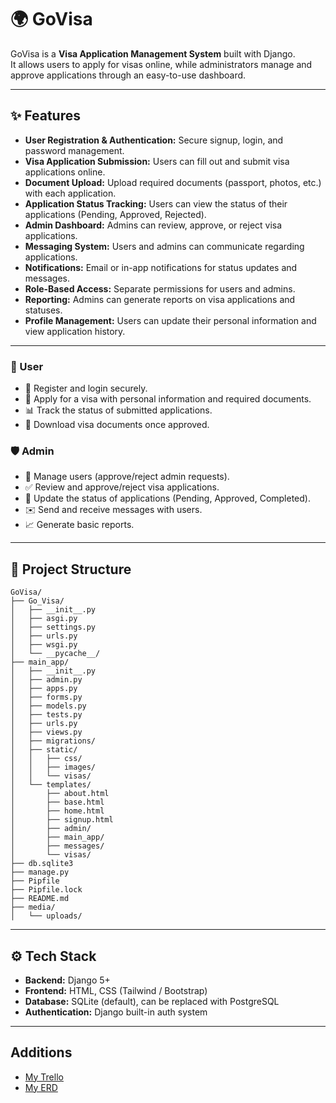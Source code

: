 # 🌍 GoVisa

GoVisa is a **Visa Application Management System** built with Django.  
It allows users to apply for visas online, while administrators manage and approve applications through an easy-to-use dashboard.

---

## ✨ Features

- **User Registration & Authentication:** Secure signup, login, and password management.
- **Visa Application Submission:** Users can fill out and submit visa applications online.
- **Document Upload:** Upload required documents (passport, photos, etc.) with each application.
- **Application Status Tracking:** Users can view the status of their applications (Pending, Approved, Rejected).
- **Admin Dashboard:** Admins can review, approve, or reject visa applications.
- **Messaging System:** Users and admins can communicate regarding applications.
- **Notifications:** Email or in-app notifications for status updates and messages.
- **Role-Based Access:** Separate permissions for users and admins.
- **Reporting:** Admins can generate reports on visa applications and statuses.
- **Profile Management:** Users can update their personal information and view application history.

---

### 👤 User
- 📝 Register and login securely.
- 🛂 Apply for a visa with personal information and required documents.
- 📊 Track the status of submitted applications.
- 📄 Download visa documents once approved.

### 🛡️ Admin
- 👥 Manage users (approve/reject admin requests).
- ✅ Review and approve/reject visa applications.
- 🔄 Update the status of applications (Pending, Approved, Completed).
- ✉️ Send and receive messages with users.
- 📈 Generate basic reports.

---

## 📁 Project Structure

```
GoVisa/
├── Go_Visa/
│   ├── __init__.py
│   ├── asgi.py
│   ├── settings.py
│   ├── urls.py
│   ├── wsgi.py
│   └── __pycache__/
├── main_app/
│   ├── __init__.py
│   ├── admin.py
│   ├── apps.py
│   ├── forms.py
│   ├── models.py
│   ├── tests.py
│   ├── urls.py
│   ├── views.py
│   ├── migrations/
│   ├── static/
│   │   ├── css/
│   │   ├── images/
│   │   └── visas/
│   └── templates/
│       ├── about.html
│       ├── base.html
│       ├── home.html
│       ├── signup.html
│       ├── admin/
│       ├── main_app/
│       ├── messages/
│       └── visas/
├── db.sqlite3
├── manage.py
├── Pipfile
├── Pipfile.lock
├── README.md
├── media/
│   └── uploads/
```

---

## ⚙️ Tech Stack
- **Backend:** Django 5+
- **Frontend:** HTML, CSS (Tailwind / Bootstrap)
- **Database:** SQLite (default), can be replaced with PostgreSQL
- **Authentication:** Django built-in auth system

---
## Additions
- [My Trello]()
- [My ERD](https://drive.google.com/file/d/1yQVfUsEfGE2pCRMDGIYnZh5NjfqZUzkH/view?usp=sharing)
